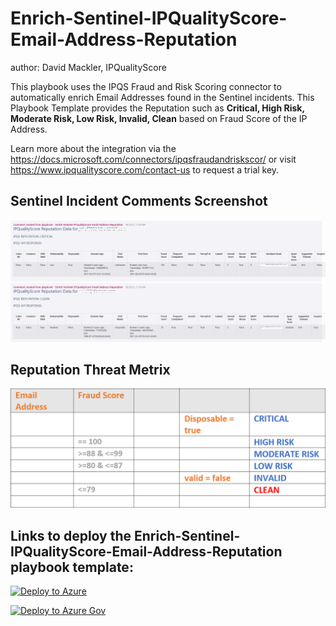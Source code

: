 # Enrich-Sentinel-IPQualityScore-Email-Address-Reputation
author: David Mackler, IPQualityScore

This playbook uses the IPQS Fraud and Risk Scoring connector to automatically enrich Email Addresses found in the Sentinel incidents. This Playbook Template provides the Reputation such as **Critical, High Risk, Moderate Risk, Low Risk, Invalid, Clean** based on Fraud Score of the IP Address. 

Learn more about the integration via the https://docs.microsoft.com/connectors/ipqsfraudandriskscor/ or visit https://www.ipqualityscore.com/contact-us to request a trial key.

## Sentinel Incident Comments Screenshot

![Incident Comments](./Graphics/comments.png)

## Reputation Threat Metrix

![Threat Metrix](./Graphics/email_threat_metrix.png)

## Links to deploy the Enrich-Sentinel-IPQualityScore-Email-Address-Reputation playbook template:

[![Deploy to Azure](https://aka.ms/deploytoazurebutton)](https://portal.azure.com/#create/Microsoft.Template/uri/https%3A%2F%2Fraw.githubusercontent.com%2FAzure%2FAzure-Sentinel%2Fmaster%2FSolutions%2FIPQualityScore%2FPlaybooks%2FEnrich-Sentinel-IPQualityScore-Email-Address-Reputation%2Fazuredeploy.json)

[![Deploy to Azure Gov](https://aka.ms/deploytoazuregovbutton)](https://portal.azure.us/#create/Microsoft.Template/uri/https%3A%2F%2Fraw.githubusercontent.com%2FAzure%2FAzure-Sentinel%2Fmaster%2FSolutions%2FIPQualityScore%2FPlaybooks%2FEnrich-Sentinel-IPQualityScore-Email-Address-Reputation%2Fazuredeploy.json)
